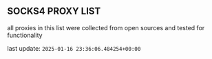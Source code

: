 ## SOCKS4 PROXY LIST

all proxies in this list were collected from open sources and tested for functionality

last update: `2025-01-16 23:36:06.484254+00:00`
